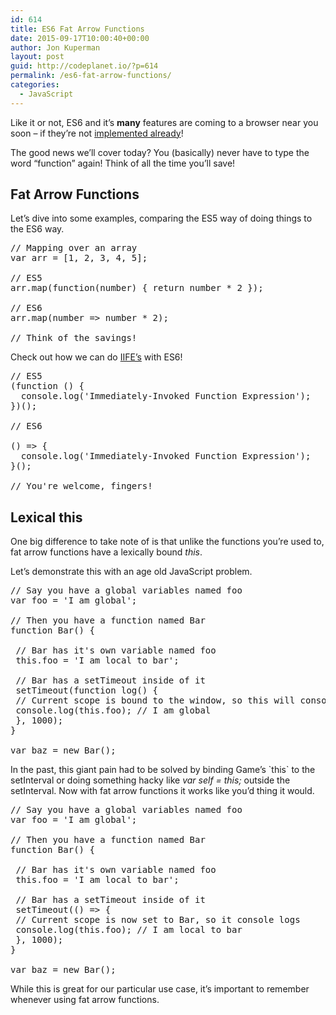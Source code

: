 ```yaml
---
id: 614
title: ES6 Fat Arrow Functions
date: 2015-09-17T10:00:40+00:00
author: Jon Kuperman
layout: post
guid: http://codeplanet.io/?p=614
permalink: /es6-fat-arrow-functions/
categories:
  - JavaScript
---
```

Like it or not, ES6 and it&#8217;s **many** features are coming to a browser near you soon &#8211; if they&#8217;re not [implemented already](http://kangax.github.io/compat-table/es6/)!

The good news we&#8217;ll cover today? You (basically) never have to type the word &#8220;function&#8221; again! Think of all the time you&#8217;ll save!

## Fat Arrow Functions

Let&#8217;s dive into some examples, comparing the ES5 way of doing things to the ES6 way.

<pre class="lang:js decode:true ">// Mapping over an array
var arr = [1, 2, 3, 4, 5];

// ES5
arr.map(function(number) { return number * 2 });

// ES6
arr.map(number =&gt; number * 2);

// Think of the savings!</pre>

Check out how we can do [IIFE&#8217;s](http://benalman.com/news/2010/11/immediately-invoked-function-expression/) with ES6!

<pre class="lang:default decode:true  ">// ES5
(function () {
  console.log('Immediately-Invoked Function Expression');
})();

// ES6

() =&gt; {
  console.log('Immediately-Invoked Function Expression');
}();

// You're welcome, fingers!</pre>

## Lexical this

One big difference to take note of is that unlike the functions you&#8217;re used to, fat arrow functions have a lexically bound _this_.

Let&#8217;s demonstrate this with an age old JavaScript problem.

<pre class="lang:js decode:true">// Say you have a global variables named foo
var foo = 'I am global';

// Then you have a function named Bar
function Bar() {

 // Bar has it's own variable named foo
 this.foo = 'I am local to bar';

 // Bar has a setTimeout inside of it
 setTimeout(function log() {
 // Current scope is bound to the window, so this will console log
 console.log(this.foo); // I am global
 }, 1000);
}

var baz = new Bar();</pre>

In the past, this giant pain had to be solved by binding Game&#8217;s \`this\` to the setInterval or doing something hacky like _var self = this;_ outside the setInterval. Now with fat arrow functions it works like you&#8217;d thing it would.

<pre class="lang:js decode:true ">// Say you have a global variables named foo
var foo = 'I am global';

// Then you have a function named Bar
function Bar() {

 // Bar has it's own variable named foo
 this.foo = 'I am local to bar';

 // Bar has a setTimeout inside of it
 setTimeout(() =&gt; {
 // Current scope is now set to Bar, so it console logs
 console.log(this.foo); // I am local to bar
 }, 1000);
}

var baz = new Bar();</pre>

While this is great for our particular use case, it&#8217;s important to remember whenever using fat arrow functions.